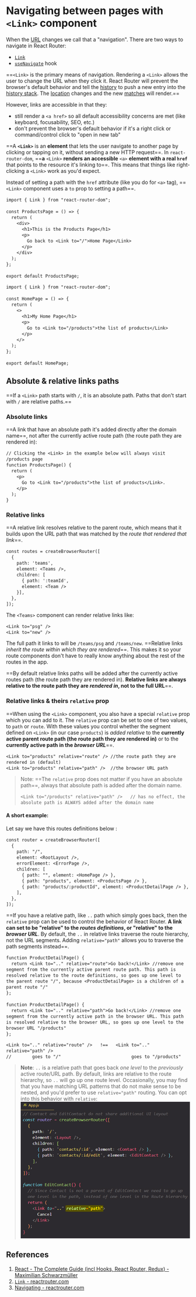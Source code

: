 # Navigating between pages with `<Link>` component

When the [URL](https://reactrouter.com/en/main/start/concepts#url) changes we call that a "navigation". There are two ways to navigate in React Router:

- [`Link`](https://reactrouter.com/en/main/components/link)
- [`useNavigate`](https://reactrouter.com/en/main/hooks/use-navigate) hook

==`<Link>` is the primary means of navigation. Rendering a `<Link>` allows the user to change the URL when they click it. React Router will prevent the browser's default behavior and tell the [history](https://reactrouter.com/en/main/start/concepts#history) to push a new entry into the [history stack](https://reactrouter.com/en/main/start/concepts#history-stack). The [location](https://reactrouter.com/en/main/start/concepts#location) changes and the new [matches](https://reactrouter.com/en/main/start/concepts#match) will render.==

However, links are accessible in that they:

- still render a `<a href>` so all default accessibility concerns are met (like keyboard, focusability, SEO, etc.)
- don't prevent the browser's default behavior if it's a right click or command/control click to "open in new tab"

==A **`<Link>`** is an **element** that lets the user navigate to another page by clicking or tapping on it, without sending a new HTTP request==. In `react-router-dom`, ==**a** `<Link>` **renders an accessible** `<a>` **element with a real `href`** that points to the resource it's linking to==. This means that things like right-clicking a `<Link>` work as you'd expect.

Instead of setting a path with the `href` attribute (like you do for `<a>` tag),  ==`<Link>` component uses a `to` prop to setting a path==.

```react
import { Link } from "react-router-dom";

const ProductsPage = () => {
  return (
    <div>
      <h1>This is the Products Page</h1>
      <p>
        Go back to <Link to="/">Home Page</Link>
      </p>
    </div>
  );
};

export default ProductsPage;
```

```react
import { Link } from "react-router-dom";

const HomePage = () => {
  return (
    <>
      <h1>My Home Page</h1>
      <p>
        Go to <Link to="/products">the list of products</Link>
      </p>
    </>
  );
};

export default HomePage;
```

## Absolute & relative links paths

==If a `<Link>` path starts with `/`, it is an absolute path. Paths that don't start with `/` are relative paths.==

### Absolute links

==A link that have an absolute path it's added directly after the domain name==, not after the currently active route path (the route path they are rendered in):

```react
// Clicking the <Link> in the example below will always visit /products page
function ProductsPage() {
  return (
    <p>
      Go to <Link to="/products">the list of products</Link>.
    </p>
  );
}
```

### Relative links

==A relative link resolves relative to the parent route, which means that it builds upon the URL path that was matched by the _route that rendered that link_==.

```react
const routes = createBrowserRouter([
  {
    path: 'teams',
    element: <Teams />,
    children: [
      { path: ':teamId', 
      element: <Team /> 
    }],
  },
]);
```

The `<Teams>` component can render relative links like:

```react
<Link to="psg" />
<Link to="new" />
```

The full path it links to will be `/teams/psg` and `/teams/new`. ==Relative links _inherit the route within which they are rendered_==. This makes it so your route components don't have to really know anything about the rest of the routes in the app.

==By default relative links paths will be added after the currently active routes path (the route path they are rendered in). **Relative links are always relative to the route path they are *rendered in*, not to the full URL**==.

### Relative links & theirs `relative` prop

==When using the `<Link>` component, you also have a special `relative` prop which you can add to it. The `relative` prop can be set to one of two values, to `path` or `route`. With these values you control whether the segment defined on `<Link>` (in our case `products`) is _added relative_ to the **currently active parent route path (the route path they are rendered in)** or to the **currently active path in the _browser URL_**==.

```react
<Link to="products" relative="route" />	//the route path they are rendered in (default)
<Link to="products" relative="path" />	//the browser URL path
```

> Note: ==The `relative` prop does not matter if you have an absolute path==, always that absolute path is added after the domain name.
>
> ```react
> <Link to="/products" relative="path" />	// has no effect, the absolute path is ALWAYS added after the domain name
> ```

#### A short example:

Let say we have this routes definitions below :

```react
const router = createBrowserRouter([
  {
    path: "/",
    element: <RootLayout />,
    errorElement: <ErrorPage />,
    children: [
      { path: "", element: <HomePage /> },
      { path: "products", element: <ProductsPage /> },
      { path: "products/:productId", element: <ProductDetailPage /> },
    ],
  },
]);
```

==If you have a relative path, like `..` path which simply goes back, then the `relative` prop can be used to control the behavior of React Router. **A link can set to be "relative" to the _routes definitions_, or "relative" to the _browser URL_**. By default, the `..` in relative links traverse the route hierarchy, not the URL segments. Adding `relative="path"` allows you to traverse the path segments instead==.

```react
function ProductDetailPage() {
  return <Link to=".." relative="route">Go back!</Link> //remove one segment from the currently active parent route path. This path is resolved relative to the route definitions, so goes up one level to the parent route "/", because <ProductDetailPage> is a children of a parent route "/"
};

function ProductDetailPage() {
  return <Link to=".." relative="path">Go back!</Link> //remove one segment from the currently active path in the browser URL. This path is resolved relative to the browser URL, so goes up one level to the browser URL "/products"
};
```

```react
<Link to=".." relative="route" />   !==   <Link to=".." relative="path" />
// 		  goes to "/"						    goes to "/products"
```

> **Note**: `..` is a relative path that goes back _one level_ to the _previously_ active route/URL path. By default, links are relative to the route hierarchy, so `..` will go up one route level. Occasionally, you may find that you have matching URL patterns that do not make sense to be nested, and you'd prefer to use `relative="path"` routing. You can opt into this behavior with `relative`:![Navigating_between_pages_with_links](../../img/Navigating_between_pages_with_links.jpg)

## References

1. [React - The Complete Guide (incl Hooks, React Router, Redux) - Maximilian Schwarzmüller](https://www.udemy.com/course/react-the-complete-guide-incl-redux/)
2. [`Link` - reactrouter.com](https://reactrouter.com/en/main/components/link)
3. [Navigating - reactrouter.com](https://reactrouter.com/en/main/start/concepts#navigating)